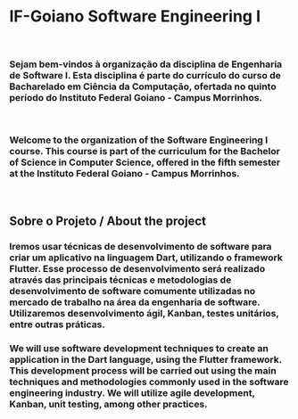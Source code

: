 # IF-Goiano Software Engineering I
<br>

### Sejam bem-vindos à organização da disciplina de Engenharia de Software I. Esta disciplina é parte do currículo do curso de Bacharelado em Ciência da Computação, ofertada no quinto período do Instituto Federal Goiano - Campus Morrinhos.

<br>

### Welcome to the organization of the Software Engineering I course. This course is part of the curriculum for the Bachelor of Science in Computer Science, offered in the fifth semester at the Instituto Federal Goiano - Campus Morrinhos.

<br>


## Sobre o Projeto / About the project

### Iremos usar técnicas de desenvolvimento de software para criar um aplicativo na linguagem Dart, utilizando o framework Flutter. Esse processo de desenvolvimento será realizado através das principais técnicas e metodologias de desenvolvimento de software comumente utilizadas no mercado de trabalho na área da engenharia de software. Utilizaremos desenvolvimento ágil, Kanban, testes unitários, entre outras práticas.

### We will use software development techniques to create an application in the Dart language, using the Flutter framework. This development process will be carried out using the main techniques and methodologies commonly used in the software engineering industry. We will utilize agile development, Kanban, unit testing, among other practices.


